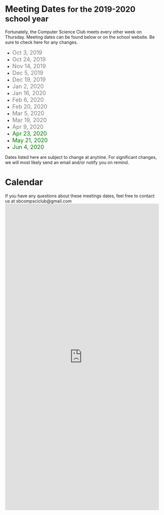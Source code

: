 # <span class="ap-txt">Meeting Dates <p style="display: inline; font-size: 25px">for the 2019-2020 school year</p></span>
Fortunately, the Computer Science Club meets every other week on Thursday. Meeting dates can be found below or on the school website. Be sure to check here for any changes.

- <font style="color: gray;font-size: 130%">Oct 3, 2019</font>
- <font style="color: gray;font-size: 130%">Oct 24, 2019</font>
- <font style="color: gray;font-size: 130%">Nov 14, 2019</font>
- <font style="color: gray;font-size: 130%">Dec 5, 2019</font>
- <font style="color: gray;font-size: 130%">Dec 19, 2019</font>
- <font style="color: gray;font-size: 130%">Jan 2, 2020</font>
- <font style="color: gray;font-size: 130%">Jan 16, 2020</font>
- <font style="color: gray;font-size: 130%">Feb 6, 2020</font>
- <font style="color: gray;font-size: 130%">Feb 20, 2020</font>
- <font style="color: gray;font-size: 130%">Mar 5, 2020</font>
- <font style="color: gray;font-size: 130%">Mar 19, 2020</font>
- <font style="color: gray;font-size: 130%">Apr 9, 2020</font>
- <font style="color: green;font-size: 130%">Apr 23, 2020</font>
- <font style="color: green;font-size: 130%">May 21, 2020</font>
- <font style="color: green;font-size: 130%">Jun 4, 2020</font>

Dates listed here are subject to change at <span draggable="true">anytime</span>. For significant changes, we will most likely send an email and/or notify you on remind.

<p></p>

# Calendar
<p>
    <div class="alert alert-warning" role="alert">If you have any questions about these meetings dates, feel free to contact us at sbcompsciclub@gmail.com</div>
    <iframe src="https://calendar.google.com/calendar/embed?showTitle=0&amp;showPrint=0&amp;showTabs=0&amp;showCalendars=0&amp;showTz=0&amp;height=600&amp;wkst=1&amp;bgcolor=%23ffffff&amp;src=sbcompsciclub%40gmail.com&amp;color=%232952A3&amp;ctz=America%2FNew_York" style="border-width: 0; opacity: 0.90;" width="100%" height="1000" frameborder="0" scrolling="no" allowtransparency="true"></iframe>
</p>
